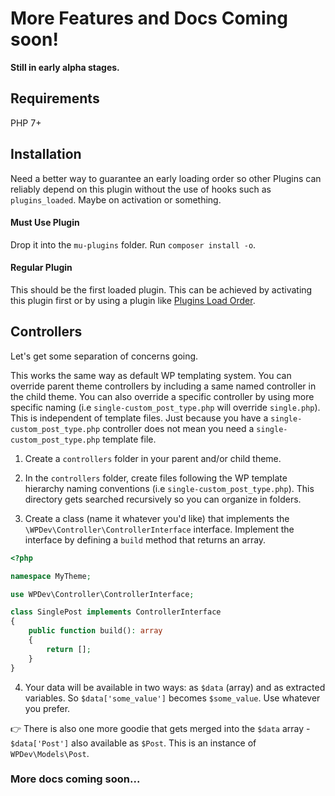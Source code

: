 # More Features and Docs Coming soon!
**Still in early alpha stages.**

## Requirements
PHP 7+

## Installation
Need a better way to guarantee an early loading order so other Plugins can reliably depend on this plugin without the use of hooks such as `plugins_loaded`. Maybe on activation or something.

#### Must Use Plugin
Drop it into the `mu-plugins` folder. Run `composer install -o`.

#### Regular Plugin
This should be the first loaded plugin. This can be achieved by activating this plugin first or by using a plugin like [Plugins Load Order](https://wordpress.org/plugins/plugins-load-order/). 

## Controllers
Let's get some separation of concerns going.

This works the same way as default WP templating system. You can override parent theme controllers by including a same named controller in the child theme. You can also override a specific controller by using more specific naming (i.e `single-custom_post_type.php` will override `single.php`). This is independent of template files. Just because you have a `single-custom_post_type.php` controller does not mean you need a `single-custom_post_type.php` template file.  

1. Create a `controllers` folder in your parent and/or child theme. 

2. In the `controllers` folder, create files following the WP template hierarchy naming conventions (i.e `single-custom_post_type.php`). This directory gets searched recursively so you can organize in folders. 

3. Create a class (name it whatever you'd like) that implements the `\WPDev\Controller\ControllerInterface` interface. Implement the interface by defining a `build` method that returns an array.

```php
<?php

namespace MyTheme;

use WPDev\Controller\ControllerInterface;

class SinglePost implements ControllerInterface
{
    public function build(): array
    {
        return [];
    }
}
```

4. Your data will be available in two ways: as `$data` (array) and as extracted variables. So `$data['some_value']` becomes `$some_value`. Use whatever you prefer.

👉 There is also one more goodie that gets merged into the `$data` array - `$data['Post']` also available as `$Post`. This is an instance of `WPDev\Models\Post`.



### More docs coming soon...